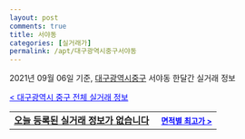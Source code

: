 ```yaml
---
layout: post
comments: true
title: 서야동
categories: [실거래가]
permalink: /apt/대구광역시중구서야동
---
```


2021년 09월 06일 기준, <a href="/apt/대구광역시중구">대구광역시중구</a> 서야동 한달간 실거래 정보

<a style="color: blue;" href="/apt/대구광역시중구">< 대구광역시 중구 전체 실거래 정보</a>
<!---- start ---->
<table>
  <tr>
    <td colspan="4" style="font-weight: bold;"><a href="/apt/대구광역시중구서야동{name_without_space}">오늘 등록된 실거래 정보가 없습니다</a> &nbsp;&nbsp;&nbsp; <a style="color: blue; font-size: smaller;" href="/apt/대구광역시중구서야동{name_without_space}">면적별 최고가 ></a></td>
  </tr>
    
</table>
<!---- end ---->
    